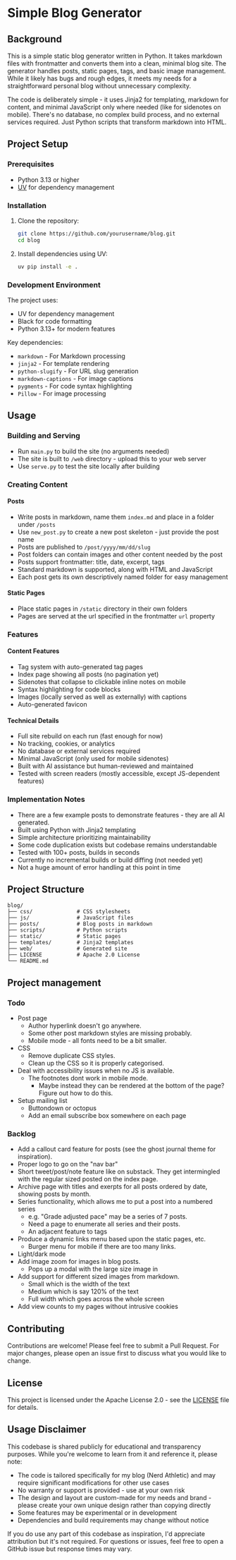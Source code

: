 # Simple Blog Generator

## Background

This is a simple static blog generator written in Python. It takes markdown files with frontmatter and converts them into a clean, minimal blog site. The generator handles posts, static pages, tags, and basic image management. While it likely has bugs and rough edges, it meets my needs for a straightforward personal blog without unnecessary complexity.

The code is deliberately simple - it uses Jinja2 for templating, markdown for content, and minimal JavaScript only where needed (like for sidenotes on mobile). There's no database, no complex build process, and no external services required. Just Python scripts that transform markdown into HTML.

## Project Setup

### Prerequisites

- Python 3.13 or higher
- [UV](https://github.com/astral-sh/uv) for dependency management

### Installation

1. Clone the repository:
   ```bash
   git clone https://github.com/yourusername/blog.git
   cd blog
   ```

2. Install dependencies using UV:
   ```bash
   uv pip install -e .
   ```

### Development Environment

The project uses:

- UV for dependency management
- Black for code formatting
- Python 3.13+ for modern features

Key dependencies:

- `markdown` - For Markdown processing
- `jinja2` - For template rendering
- `python-slugify` - For URL slug generation
- `markdown-captions` - For image captions
- `pygments` - For code syntax highlighting
- `Pillow` - For image processing

## Usage

### Building and Serving

- Run `main.py` to build the site (no arguments needed)
- The site is built to `/web` directory - upload this to your web server
- Use `serve.py` to test the site locally after building

### Creating Content

#### Posts

- Write posts in markdown, name them `index.md` and place in a folder under `/posts`
- Use `new_post.py` to create a new post skeleton - just provide the post name
- Posts are published to `/post/yyyy/mm/dd/slug`
- Post folders can contain images and other content needed by the post
- Posts support frontmatter: title, date, excerpt, tags
- Standard markdown is supported, along with HTML and JavaScript
- Each post gets its own descriptively named folder for easy management

#### Static Pages

- Place static pages in `/static` directory in their own folders
- Pages are served at the url specified in the frontmatter `url` property

### Features

#### Content Features

- Tag system with auto-generated tag pages
- Index page showing all posts (no pagination yet)
- Sidenotes that collapse to clickable inline notes on mobile
- Syntax highlighting for code blocks
- Images (locally served as well as externally) with captions
- Auto-generated favicon

#### Technical Details

- Full site rebuild on each run (fast enough for now)
- No tracking, cookies, or analytics
- No database or external services required
- Minimal JavaScript (only used for mobile sidenotes)
- Built with AI assistance but human-reviewed and maintained
- Tested with screen readers (mostly accessible, except JS-dependent features)

### Implementation Notes

- There are a few example posts to demonstrate features - they are all AI generated.
- Built using Python with Jinja2 templating
- Simple architecture prioritizing maintainability
- Some code duplication exists but codebase remains understandable
- Tested with 100+ posts, builds in seconds
- Currently no incremental builds or build diffing (not needed yet)
- Not a huge amount of error handling at this point in time

## Project Structure

```
blog/
├── css/              # CSS stylesheets
├── js/               # JavaScript files
├── posts/            # Blog posts in markdown
├── scripts/          # Python scripts
├── static/           # Static pages
├── templates/        # Jinja2 templates
├── web/              # Generated site
├── LICENSE           # Apache 2.0 License
└── README.md         
```

## Project management

### Todo

* Post page
    * Author hyperlink doesn't go anywhere.
    * Some other post markdown styles are missing probably.
    * Mobile mode - all fonts need to be a bit smaller.
* CSS
    * Remove duplicate CSS styles.
    * Clean up the CSS so it is properly categorised.
* Deal with accessibility issues when no JS is available.
    * The footnotes dont work in mobile mode. 
        * Maybe instead they can be rendered at the bottom of the page? Figure out how to do this.
* Setup mailing list
    * Buttondown or octopus
    * Add an email subscribe box somewhere on each page

### Backlog

* Add a callout card feature for posts (see the ghost journal theme for inspiration).
* Proper logo to go on the "nav bar"
* Short tweet/post/note feature like on substack. They get intermingled with the regular sized posted on the index page.
* Archive page with titles and exerpts for all posts ordered by date, showing posts by month.
* Series functionality, which allows me to put a post into a numbered series 
    * e.g. "Grade adjusted pace" may be a series of 7 posts. 
    * Need a page to enumerate all series and their posts.
    * An adjacent feature to tags
* Produce a dynamic links menu based upon the static pages, etc.
    * Burger menu for mobile if there are too many links.
* Light/dark mode
* Add image zoom for images in blog posts.
    * Pops up a modal with the large size image in
* Add support for different sized images from markdown.
    * Small which is the width of the text
    * Medium which is say 120% of the text
    * Full width which goes across the whole screen
* Add view counts to my pages without intrusive cookies

## Contributing

Contributions are welcome! Please feel free to submit a Pull Request. For major changes, please open an issue first to discuss what you would like to change.

## License

This project is licensed under the Apache License 2.0 - see the [LICENSE](LICENSE) file for details.

## Usage Disclaimer

This codebase is shared publicly for educational and transparency purposes. While you're welcome to learn from it and reference it, please note:

* The code is tailored specifically for my blog (Nerd Athletic) and may require significant modifications for other use cases
* No warranty or support is provided - use at your own risk
* The design and layout are custom-made for my needs and brand - please create your own unique design rather than copying directly
* Some features may be experimental or in development
* Dependencies and build requirements may change without notice

If you do use any part of this codebase as inspiration, I'd appreciate attribution but it's not required. For questions or issues, feel free to open a GitHub issue but response times may vary.


